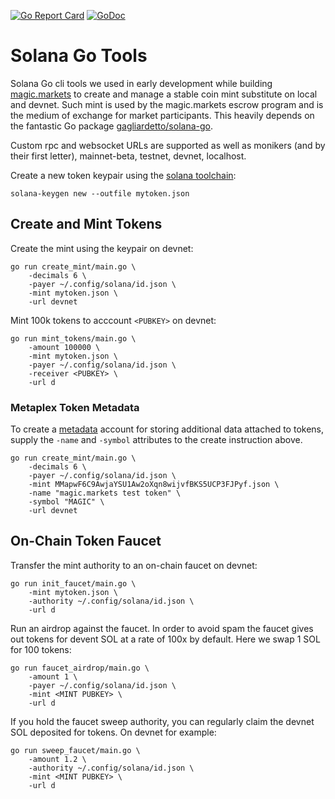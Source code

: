 [![Go Report Card](https://goreportcard.com/badge/github.com/magicmarkets/solana-go-tools)](https://goreportcard.com/report/github.com/magicmarkets/solana-go-tools)
[![GoDoc](https://godoc.org/github.com/magicmarkets/solana-go-tools?status.svg)](https://godoc.org/github.com/magicmarkets/solana-go-tools)

# Solana Go Tools

Solana Go cli tools we used in early development while building
[magic.markets](https://magic.markets) to create and manage a stable coin mint
substitute on local and devnet. Such mint is used by the magic.markets escrow
program and is the medium of exchange for market participants. This heavily
depends on the fantastic Go package
[gagliardetto/solana-go](https://github.com/gagliardetto/solana-go).

Custom rpc and websocket URLs are supported as well as monikers (and by their
first letter), mainnet-beta, testnet, devnet, localhost.

Create a new token keypair using the [solana
toolchain](https://github.com/solana-labs/solana/releases):

    solana-keygen new --outfile mytoken.json

## Create and Mint Tokens

Create the mint using the keypair on devnet:

    go run create_mint/main.go \
        -decimals 6 \
        -payer ~/.config/solana/id.json \
        -mint mytoken.json \
        -url devnet

Mint 100k tokens to acccount `<PUBKEY>` on devnet:

    go run mint_tokens/main.go \
        -amount 100000 \
        -mint mytoken.json \
        -payer ~/.config/solana/id.json \
        -receiver <PUBKEY> \
        -url d

### Metaplex Token Metadata

To create a
[metadata](https://docs.metaplex.com/programs/token-metadata/accounts#metadata)
account for storing additional data attached to tokens, supply the `-name` and
`-symbol` attributes to the create instruction above.

    go run create_mint/main.go \
        -decimals 6 \
        -payer ~/.config/solana/id.json \
        -mint MMapwF6C9AwjaYSU1Aw2oXqn8wijvfBKS5UCP3FJPyf.json \
        -name "magic.markets test token" \
        -symbol "MAGIC" \
        -url devnet

## On-Chain Token Faucet

Transfer the mint authority to an on-chain faucet on devnet:

    go run init_faucet/main.go \
        -mint mytoken.json \
        -authority ~/.config/solana/id.json \
        -url d

Run an airdrop against the faucet. In order to avoid spam the faucet gives out
tokens for devent SOL at a rate of 100x by default. Here we swap 1 SOL for 100
tokens:

    go run faucet_airdrop/main.go \
        -amount 1 \
        -payer ~/.config/solana/id.json \
        -mint <MINT PUBKEY> \
        -url d

If you hold the faucet sweep authority, you can regularly claim the devnet SOL
deposited for tokens. On devnet for example:

    go run sweep_faucet/main.go \
        -amount 1.2 \
        -authority ~/.config/solana/id.json \
        -mint <MINT PUBKEY> \
        -url d
